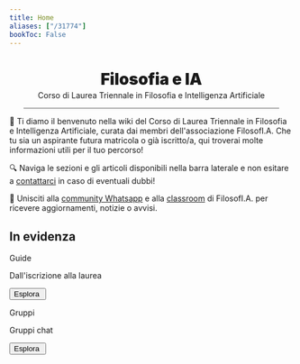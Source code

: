 ```yaml
---
title: Home
aliases: ["/31774"]
bookToc: False
---
```


<h1 align="center" id="title_grad_cs" class="title_grad" style="font-weight: 900">Filosofia e IA</h1>
<p align="center" style="margin-top: -15px">Corso di Laurea Triennale in Filosofia e Intelligenza Artificiale</p>

<div style="width: 90%; height: 1px; background-color: #606060; margin-left: auto; margin-right: auto"></div>

👋 Ti diamo il benvenuto nella wiki del Corso di Laurea Triennale in Filosofia e Intelligenza Artificiale, curata dai membri dell'associazione FilosofI.A. Che tu sia un aspirante futura matricola o già iscritto/a, qui troverai molte informazioni utili per il tuo percorso!

🔍 Naviga le sezioni e gli articoli disponibili nella barra laterale e non esitare a [contattarci](contatti/contatti-studenti) in caso di eventuali dubbi!

🙌 Unisciti alla [community Whatsapp](https://chat.whatsapp.com/Dv6I6jeLUAxEVAvL3saJce) e alla [classroom](https://classroom.google.com/c/NzE4MDU1OTI1NTAw?cjc=wrye3t6) di FilosofI.A. per ricevere aggiornamenti, notizie o avvisi.

<!-- cursor-pointer flex flex-col items-start gap-0.5 border border-offgray2-200/60 rounded p-2.5 bg-white/60 dark:border-offgray2-300/20 dark:bg-gray-500/10 hover:shadow-alt hover:bg-white hover:border-blue-400 dark:hover:bg-offgray2-400/20 dark:hover:border-blue-400/50 fv-style focus-visible:outline-offset-[-4px] transition-colors duration-100 ease-in-out -->

## In evidenza
<div class="home_evid">
    <div class="home_page" id="home_timeline">
        <p class="home_box_text_title" id="home_wiki_text">Guide</p>
        <p class="home_box_text">Dall'iscrizione alla laurea</p>
        <button class="explore_more" onclick="window.location.href = 'info/abc/cronoprogramma/'">Esplora&nbsp<i class="fa-solid fa-arrow-right"></i></button>
    </div>
    <div class="home_page" id="home_filosofia_groups">
        <p class="home_box_text_title" id="home_wiki_text">Gruppi</p>
        <p class="home_box_text">Gruppi chat</p>
        <button class="explore_more" onclick="window.location.href = 'contatti/gruppi'">Esplora&nbsp<i class="fa-solid fa-arrow-right"></i></button>
    </div>
</div>
